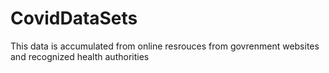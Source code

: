 # CovidDataSets

This data is accumulated from online resrouces from govrenment websites and recognized health authorities
